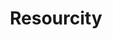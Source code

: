 ---
layout: strategy
title: Resourcity
team: Bitar Julien, Constien Anja & Elshani Diellza
video: https://vimeo.com/383250024
---